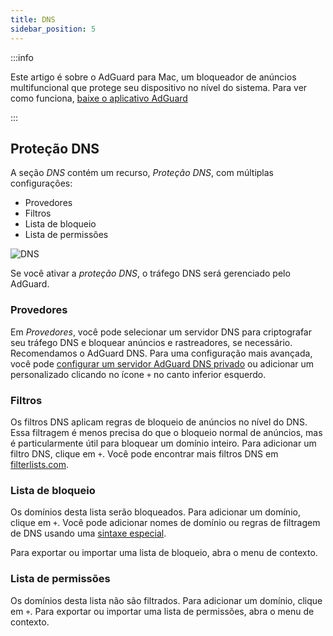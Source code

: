 ```yaml
---
title: DNS
sidebar_position: 5
---
```


:::info

Este artigo é sobre o AdGuard para Mac, um bloqueador de anúncios multifuncional que protege seu dispositivo no nível do sistema. Para ver como funciona, [baixe o aplicativo AdGuard](https://agrd.io/download-kb-adblock)

:::

## Proteção DNS

A seção _DNS_ contém um recurso, _Proteção DNS_, com múltiplas configurações:

- Provedores
- Filtros
- Lista de bloqueio
- Lista de permissões

![DNS](https://cdn.adtidy.org/content/kb/ad_blocker/mac/dns.png)

Se você ativar a _proteção DNS_, o tráfego DNS será gerenciado pelo AdGuard.

### Provedores

Em _Provedores_, você pode selecionar um servidor DNS para criptografar seu tráfego DNS e bloquear anúncios e rastreadores, se necessário. Recomendamos o AdGuard DNS. Para uma configuração mais avançada, você pode [configurar um servidor AdGuard DNS privado](https://adguard-dns.io/welcome.html) ou adicionar um personalizado clicando no ícone `+` no canto inferior esquerdo.

### Filtros

Os filtros DNS aplicam regras de bloqueio de anúncios no nível do DNS. Essa filtragem é menos precisa do que o bloqueio normal de anúncios, mas é particularmente útil para bloquear um domínio inteiro. Para adicionar um filtro DNS, clique em `+`. Você pode encontrar mais filtros DNS em [filterlists.com](https://filterlists.com/).

### Lista de bloqueio

Os domínios desta lista serão bloqueados. Para adicionar um domínio, clique em `+`. Você pode adicionar nomes de domínio ou regras de filtragem de DNS usando uma [sintaxe especial](https://adguard-dns.io/kb/general/dns-filtering-syntax/).

Para exportar ou importar uma lista de bloqueio, abra o menu de contexto.

### Lista de permissões

Os domínios desta lista não são filtrados. Para adicionar um domínio, clique em `+`. Para exportar ou importar uma lista de permissões, abra o menu de contexto.
